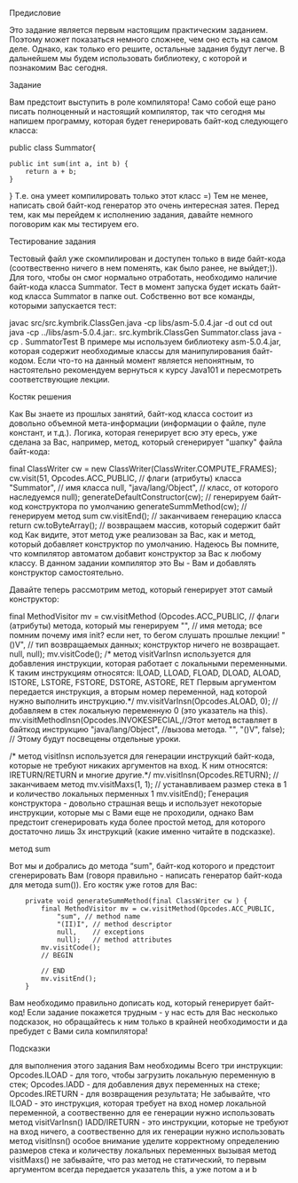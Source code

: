 Предисловие

Это задание является первым настоящим практическим заданием. 
Поэтому может показаться немного сложнее, чем оно есть на самом деле. 
Однако, как только его решите, остальные задания будут легче. 
В дальнейшем мы будем использовать библиотеку, с которой и познакомим Вас сегодня.

Задание

Вам предстоит выступить в роле компилятора! 
Само собой еще рано писать полноценный и настоящий компилятор, 
так что сегодня мы напишем программу, которая будет генерировать байт-код следующего класса:

public class Summator{

    public int sum(int a, int b) {
        return a + b;
    }
}
Т.е. она умеет компилировать только этот класс =) 
Тем не менее, написать свой байт-код генератор это очень интересная затея. 
Перед тем, как мы перейдем к исполнению задания, давайте немного поговорим как мы тестируем его.

Тестирование задания

Тестовый файл уже скомпилирован и доступен только в виде байт-кода (соотвественно ничего в нем поменять, как было ранее, не выйдет;)). 
Для того, чтобы он смог нормально отработать, необходимо наличие байт-кода класса Summator. 
Тест в момент запуска будет искать байт-код класса Summator в папке out. 
Собственно вот все команды, которыми запускается тест:

javac src/src.kymbrik.ClassGen.java -cp libs/asm-5.0.4.jar -d out
cd out
java -cp ../libs/asm-5.0.4.jar:. src.kymbrik.ClassGen Summator.class
java -cp . SummatorTest
В примере мы используем библиотеку asm-5.0.4.jar, которая содержит необходимые классы для манипулирования байт-кодом. 
Если что-то на данный момент является непонятным, то настоятельно рекомендуем вернуться к курсу Java101 и пересмотреть соответствующие лекции.

Костяк решения

Как Вы знаете из прошлых занятий, байт-код класса состоит из довольно объемной мета-информации (информации о файле, пуле констант, и т.д.). 
Логика, которая генерирует всю эту ересь, уже сделана за Вас, например, метод, который сгенерирует "шапку" файла байт-кода:

final ClassWriter cw = new ClassWriter(ClassWriter.COMPUTE_FRAMES);
cw.visit(51, Opcodes.ACC_PUBLIC, // флаги (атрибуты) класса
    "Summator",             // имя класса
    null,
    "java/lang/Object",     // класс, от которого наследуемся
    null);
    generateDefaultConstructor(cw); // генерируем байт-код конструктора по умолчанию
    generateSummMethod(cw);         // генерируем метод sum
    cw.visitEnd();                  // заканчиваем генерацию класса
    return cw.toByteArray();        // возвращаем массив, который содержит байт код
Как видите, этот метод уже реализован за Вас, как и метод, который добавляет конструктор по умолчанию. 
Надеюсь Вы помните, что компилятор автоматом добавит конструктор за Вас к любому классу. 
В данном задании компилятор это Вы - Вам и добавлять конструктор самостоятельно.

Давайте теперь рассмотрим метод, который генерирует этот самый конструктор:

final MethodVisitor mv = cw.visitMethod
    (Opcodes.ACC_PUBLIC, // флаги (атрибуты) метода, который мы генерируем
    "<init>", // имя метода; все помним почему имя init? если нет, то бегом слушать прошлые лекции!
    "()V", // тип возвращаемых данных; конструктор ничего не возвращает.
    null, null);
mv.visitCode();
/* метод visitVarInsn используется для добавления инструкции, которая работает с локальными переменными.
К таким инструкциям относятся: ILOAD, LLOAD, FLOAD, DLOAD, ALOAD, ISTORE, LSTORE, FSTORE, DSTORE, ASTORE, RET
Первым аргументом передается инструкция, а вторым номер переменной, над которой нужно выполнить инструкцию.*/
mv.visitVarInsn(Opcodes.ALOAD, 0); // добавляем в стек локальную переменную 0 (это указатель на this).
mv.visitMethodInsn(Opcodes.INVOKESPECIAL,//Этот метод вставляет в байткод инструкцию
                    "java/lang/Object",  //вызова метода.
                    "<init>",
                    "()V",
                    false); // Этому будут посвещены отдельные уроки.

/* метод visitInsn используется для генерации инструкций байт-кода,
которые не требуют никаких аргументов на вход. К ним относятся: IRETURN/RETURN и многие другие.*/
mv.visitInsn(Opcodes.RETURN); // заканчиваем метод
mv.visitMaxs(1, 1); // устанавливаем размер стека в 1 и количество локальных перменных 1
mv.visitEnd();
Генерация конструктора - довольно страшная вещь и использует некоторые инструкции, которые мы с Вами еще не проходили, 
однако Вам предстоит сгенерировать куда более простой метод, 
для которого достаточно лишь 3х инструкций (какие именно читайте в подсказке).

метод sum

Вот мы и добрались до метода “sum", байт-код которого и предстоит сгенерировать Вам 
(говоря правильно - написать генератор байт-кода для метода sum()). 
Его костяк уже готов для Вас:

        private void generateSummMethod(final ClassWriter cw ) {
            final MethodVisitor mv = cw.visitMethod(Opcodes.ACC_PUBLIC, 
                "sum", // method name
                "(II)I", // method descriptor
                null,    // exceptions
                null);   // method attributes
            mv.visitCode();
            // BEGIN

            // END
            mv.visitEnd();
        }
Вам необходимо правильно дописать код, который генерирует байт-код! 
Если задание покажется трудным - у нас есть для Вас несколько подсказок, 
но обращайтесь к ним только в крайней необходимости и да пребудет с Вами сила компилятора!

Подсказки

для выполнения этого задания Вам необходимы Всего три инструкции: Opcodes.ILOAD - для того, чтобы загрузить локальную переменную в стек; Opcodes.IADD - для добавления двух переменных на стеке; Opcodes.IRETURN - для возвращения результата;
Не забывайте, что ILOAD - это инструкция, которая требует на вход номер локальной переменной, а соотвественно для ее генерации нужно использовать метод visitVarInsn()
IADD/IRETURN - это инструкции, которые не требуют на вход ничего, а соотвественно для их генерации нужно использовать метод visitInsn()
особое внимание уделите корректному определению размеров стека и количеству локальных переменных вызывая метод visitMaxs() не забывайте, что раз метод не статический, то первым аргументом всегда передается указатель this, а уже потом a и b